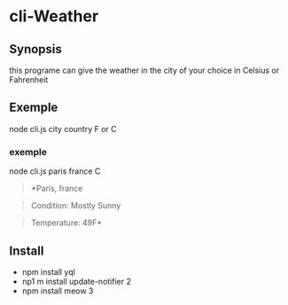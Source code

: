 # cli-Weather

## Synopsis
this programe can give the weather in the city of your choice in Celsius or Fahrenheit

## Exemple

node cli.js city country  F or C

### exemple 

node cli.js paris france C 

>*Paris, france

>Condition: Mostly Sunny

>Temperature: 49F*

## Install

* npm install yql 
* np1 m install update-notifier 2 
* npm install meow 3

